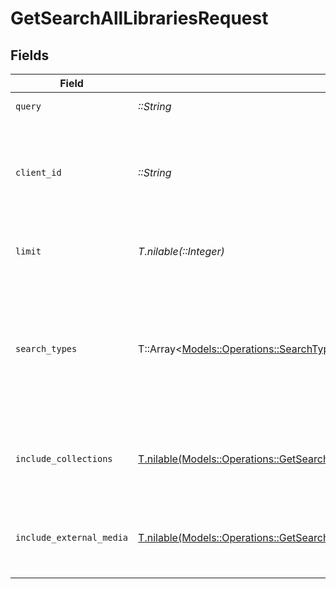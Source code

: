 # GetSearchAllLibrariesRequest


## Fields

| Field                                                                                                                                                                | Type                                                                                                                                                                 | Required                                                                                                                                                             | Description                                                                                                                                                          | Example                                                                                                                                                              |
| -------------------------------------------------------------------------------------------------------------------------------------------------------------------- | -------------------------------------------------------------------------------------------------------------------------------------------------------------------- | -------------------------------------------------------------------------------------------------------------------------------------------------------------------- | -------------------------------------------------------------------------------------------------------------------------------------------------------------------- | -------------------------------------------------------------------------------------------------------------------------------------------------------------------- |
| `query`                                                                                                                                                              | *::String*                                                                                                                                                           | :heavy_check_mark:                                                                                                                                                   | The search query term.                                                                                                                                               |                                                                                                                                                                      |
| `client_id`                                                                                                                                                          | *::String*                                                                                                                                                           | :heavy_check_mark:                                                                                                                                                   | An opaque identifier unique to the client (UUID, serial number, or other unique device ID)                                                                           | 3381b62b-9ab7-4e37-827b-203e9809eb58                                                                                                                                 |
| `limit`                                                                                                                                                              | *T.nilable(::Integer)*                                                                                                                                               | :heavy_minus_sign:                                                                                                                                                   | Limit the number of results returned.                                                                                                                                |                                                                                                                                                                      |
| `search_types`                                                                                                                                                       | T::Array<[Models::Operations::SearchTypes](../../models/operations/searchtypes.md)>                                                                                  | :heavy_minus_sign:                                                                                                                                                   | A comma-separated list of search types to include. Valid values are: movies, music, otherVideos, people, tv.<br/>                                                    | movies,music,otherVideos,people,tv                                                                                                                                   |
| `include_collections`                                                                                                                                                | [T.nilable(Models::Operations::GetSearchAllLibrariesQueryParamIncludeCollections)](../../models/operations/getsearchalllibrariesqueryparamincludecollections.md)     | :heavy_minus_sign:                                                                                                                                                   | Whether to include collections in the search results.                                                                                                                | 1                                                                                                                                                                    |
| `include_external_media`                                                                                                                                             | [T.nilable(Models::Operations::GetSearchAllLibrariesQueryParamIncludeExternalMedia)](../../models/operations/getsearchalllibrariesqueryparamincludeexternalmedia.md) | :heavy_minus_sign:                                                                                                                                                   | Whether to include external media in the search results.                                                                                                             | 1                                                                                                                                                                    |